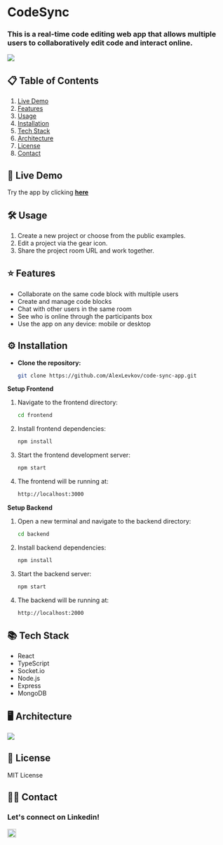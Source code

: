 # CodeSync

### This is a real-time code editing web app that allows multiple users to collaboratively edit code and interact online.



<img src="https://raw.githubusercontent.com/AlexLevkov/code-sync-app/main/deviceframes.png" />

## 📋 Table of Contents

1. [Live Demo](#-live-demo)
2. [Features](#-features)
3. [Usage](#%EF%B8%8F-usage)
4. [Installation](#%EF%B8%8Finstallation)
5. [Tech Stack](#-tech-stack)
6. [Architecture](#%EF%B8%8F-architecture)
7. [License](#-license)
8. [Contact](#%EF%B8%8F-contact)
   
## 🚀 Live Demo

Try the app by clicking <strong>[here](https://codesync.alexlevkov.com/)</strong>

## 🛠️ Usage

1. Create a new project or choose from the public examples.
2. Edit a project via the gear icon.
3. Share the project room URL and work together.

## ⭐ Features

- Collaborate on the same code block with multiple users 
- Create and manage code blocks
- Chat with other users in the same room
- See who is online through the participants box
- Use the app on any device: mobile or desktop

## ⚙️ Installation

- **Clone the repository:**
   ```bash
   git clone https://github.com/AlexLevkov/code-sync-app.git
    ```
**Setup Frontend**

1. Navigate to the frontend directory:
   ```bash
   cd frontend
   ```
2. Install frontend dependencies:
   ```bash
   npm install
   ```
3. Start the frontend development server:
   ```bash
   npm start
   ```
4. The frontend will be running at:
   ```bash
   http://localhost:3000
   ```

**Setup Backend**

1. Open a new terminal and navigate to the backend directory:
   ```bash
   cd backend
   ```
2. Install backend dependencies:
   ```bash
   npm install
   ```
3. Start the backend server:
   ```bash
   npm start
   ```
4. The backend will be running at:
   ```bash
   http://localhost:2000
   ```

## 📚 Tech Stack

- React
- TypeScript
- Socket.io
- Node.js
- Express
- MongoDB
  
## 🖥️ Architecture

<img src="https://raw.githubusercontent.com/AlexLevkov/code-sync-app/main/Diagram.png" />

## 📃 License
MIT License

## 🙋‍♂️ Contact
<h3 align="left">Let's connect on Linkedin!</h3>
<a href="https://www.linkedin.com/in/alex-levkov/" target="blank">
<img align="center" src="https://raw.githubusercontent.com/rahuldkjain/github-profile-readme-generator/master/src/images/icons/Social/linked-in-alt.svg" alt="https://www.linkedin.com/in/alex-levkov/" height="20" width="20" /> 
</a>
